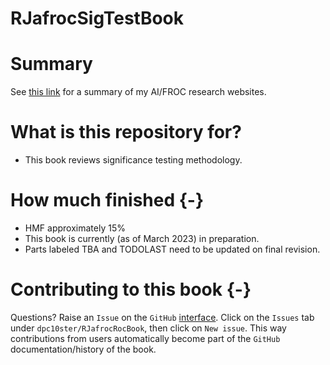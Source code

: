 # RJafrocSigTestBook

# Summary

See [this link](https://dpc10ster.github.io/ai-froc-research/) for a summary of my AI/FROC research websites. 


# What is this repository for?

* This book reviews significance testing methodology.

# How much finished {-}

* HMF approximately 15%
* This book is currently (as of March 2023) in preparation.
* Parts labeled TBA and TODOLAST need to be updated on final revision.


# Contributing to this book {-}

Questions? Raise an `Issue` on the `GitHub` [interface](https://github.com/dpc10ster/RJafrocSigTestBook). Click on the `Issues` tab under `dpc10ster/RJafrocRocBook`, then click on `New issue`. This way contributions from users automatically become part of the `GitHub` documentation/history of the book.



